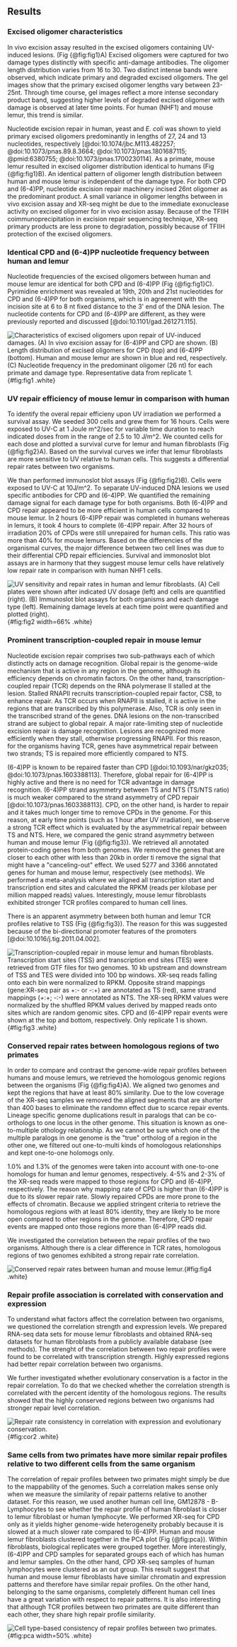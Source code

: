 ## Results

### Excised oligomer characteristics

In vivo excision assay resulted in the excised oligomers containing UV-induced lesions. (Fig {@fig:fig1}A)
Excised oligomers were captured for two damage types distinctly with specific anti-damage antibodies. 
The oligomer length distribution varies from 16 to 30. 
Two distinct intense bands were observed, which indicate primary and degraded excised oligomers. 
The gel images show that the primary excised oligomer lengths vary between 23-25nt.
Through time course, gel images reflect a more intense secondary product band, suggesting higher levels of degraded excised oligomer with damage is observed at later time points. 
For human (NHF1) and mouse lemur, this trend is similar. 

Nucleotide excision repair in human, yeast and *E. coli* was shown to yield primary excised oligomers predominantly in lengths of 27, 24 and 13 nucleotides, respectively [@doi:10.1074/jbc.M113.482257; @doi:10.1073/pnas.89.8.3664; @doi:10.1073/pnas.1801687115; @pmid:6380755; @doi:10.1073/pnas.1700230114]. 
As a primate, mouse lemur resulted in excised oligomer distribution identical to humans (Fig {@fig:fig1}B). 
An identical pattern of oligomer length distribution between human and mouse lemur is independent of the damage type. 
For both CPD and (6-4)PP, nucleotide excision repair machinery incised 26nt oligomer as the predominant product. 
A small variance in oligomer lengths between in vivo excision assay and XR-seq might be due to the immediate exonuclease activity on excised oligomer for in vivo excision assay. 
Because of the TFIIH coimmunoprecipitation in excision repair sequencing technique, XR-seq primary products are less prone to degradation, possibly because of TFIIH protection of the excised oligomers.

### Identical CPD and (6-4)PP nucleotide frequency between human and lemur

Nucleotide frequencies of the excised oligomers between human and mouse lemur are identical for both CPD and (6-4)PP (Fig {@fig:fig1}C). 
Pyrimidine enrichment was revealed at 19th, 20th and 21st nucleotides for CPD and (6-4)PP for both organisms, which is in agreement with the incision site at 6 to 8 nt fixed distance to the 3' end of the DNA lesion. 
The nucleotide contents for CPD and (6-4)PP are different, as they were previously reported and discussed [@doi:10.1101/gad.261271.115].

![ Characteristics of excised oligomers upon repair of UV-induced damages. 
*(A)* In vivo excision assay for (6-4)PP and CPD are shown. 
*(B)* Length distribution of excised oligomers for CPD (top) and (6-4)PP (bottom). Human and mouse lemur are shown in blue and red, respectively. 
*(C)* Nucleotide frequency in the predominant oligomer (26 nt) for each primate and damage type. Representative data from replicate 1.
](images/fig-1.png){#fig:fig1 .white}

### UV repair efficiency of mouse lemur in comparison with human

To identify the overal repair efficieny upon UV irradiation we performed a survival assay. 
We seeded 300 cells and grew them for 16 hours. 
Cells were exposed to UV-C at 1 Joule m^2/sec for variable time duration to reach indicated doses from in the range of 2.5 to 10 J/m^2.
We counted cells for each dose and plotted a survival curve for lemur and human fibroblasts (Fig {@fig:fig2}A).
Based on the survival curves we infer that lemur fibroblasts are more sensitive to UV relative to human cells. 
This suggests a differential repair rates between two organisms. 

We than performed immunoslot blot assays (Fig {@fig:fig2}B).
Cells were exposed to UV-C at 10J/m^2. 
To separate UV-induced DNA lesions we used specific antibodies for CPD and (6-4)PP. 
We quantified the remaining damage signal for each damage type for both organisms. 
Both (6-4)PP and CPD repair appeared to be more efficient in human cells compared to mouse lemur. 
In 2 hours (6-4)PP repair was completed in humans wehereas in lemurs, it took 4 hours to complete (6-4)PP repair. 
After 32 hours of irradiation 20% of CPDs were still unrepaired for human cells. 
This ratio was more than 40% for mouse lemurs. 
Based on the differencies of the organismal curves, the major difference between two cell lines was due to their differential CPD repair efficiencies.
Survival and immonoslot blot assays are in harmony that they suggest mouse lemur cells have relatively low repair rate in comparison with human NHF1 cells.

![ UV sensitivity and repair rates in human and lemur fibroblasts. 
*(A)* Cell plates were shown after indicated UV dosage (left) and cells are quantified (right).
*(B)* Immunoslot blot assays for both organisms and each damage type (left).
Remaining damage levels at each time point were quantified and plotted (right).
](images/fig-2.png){#fig:fig2 width=66% .white}

### Prominent transcription-coupled repair in mouse lemur

Nucleotide excision repair comprises two sub-pathways each of which distinctly acts on damage recognition. 
Global repair is the genome-wide mechanism that is active in any region in the genome, although its efficiency depends on chromatin factors. 
On the other hand, transcription-coupled repair (TCR) depends on the RNA polymerase II stalled at the lesion. 
Stalled RNAPII recruits transcription-coupled repair factor, CSB, to enhance repair. 
As TCR occurs when RNAPII is stalled, it is active in the regions that are transcribed by this polymerase. 
Also, TCR is only seen in the transcribed strand of the genes. 
DNA lesions on the non-transcribed strand are subject to global repair. 
A major rate-limiting step of nucleotide excision repair is damage recognition. 
Lesions are recognized more efficiently when they stall, otherwise progressing RNAPII. 
For this reason, for the organisms having TCR, genes have asymmetrical repair between two strands; TS is repaired more efficiently compared to NTS. 

(6-4)PP is known to be repaired faster than CPD [@doi:10.1093/nar/gkz035; @doi:10.1073/pnas.1603388113]. 
Therefore, global repair for (6-4)PP is highly active and there is no need for TCR advantage in damage recognition. 
(6-4)PP strand asymmetry between TS and NTS (TS/NTS ratio) is much weaker compared to the strand asymmetry of CPD repair [@doi:10.1073/pnas.1603388113].
CPD, on the other hand, is harder to repair and it takes much longer time to remove CPDs in the genome. 
For this reason, at early time points (such as 1 hour after UV irradiation), we observe a strong TCR effect which is evaluated by the asymmetrical repair between TS and NTS. 
Here, we compared the genic strand asymmetry between human and mouse lemur (Fig {@fig:fig3}). 
We retrieved all annotated protein-coding genes from both genomes. 
We removed the genes that are closer to each other with less than 20kb in order ti remove the signal that might have a "canceling-out" effect. 
We used 5277 and 3366 annotated genes for human and mouse lemur, respectively (see methods). 
We performed a meta-analysis where we aligned all transcription start and transcription end sites and calculated the RPKM (reads per kilobase per million mapped reads) values.
Interestingly, mouse lemur fibroblasts exhibited stronger TCR profiles compared to human cell lines. 

There is an apparent asymmetry between both human and lemur TCR profiles relative to TSS (Fig {@fig:fig3}). 
The reason for this was suggested because of the bi-directional promoter features of the promoters [@doi:10.1016/j.tig.2011.04.002].

![ Transcription-coupled repair in mouse lemur and human fibroblasts. Transcription start sites (TSS) and transcription end sites (TES) were retrieved from GTF files for two genomes. 
10 kb upstream and downstream of TSS and TES were divided into 100 bp windows. 
XR-seq reads falling onto each bin were normalized to RPKM. 
Opposite strand mappings (gene:XR-seq pair as +:- or -:+) are annotated as TS (red), same strand mappings (+:+; -:-) were annotated as NTS. 
The XR-seq RPKM values were normalized by the shuffled RPKM values derived by mapped reads onto sites which are random genomic sites. 
CPD and (6-4)PP repair events were shown at the top and bottom, respectively. 
Only replicate 1 is shown.
](images/fig-3.png){#fig:fig3 .white}


### Conserved repair rates between homologous regions of two primates

In order to compare and contrast the genome-wide repair profiles between humans and mouse lemurs, we retrieved the homologous genomic regions between the organisms (Fig {@fig:fig4}A). 
We aligned two genomes and kept the regions that have at least 80% similarity.
Due to the low coverage of the XR-seq samples we removed the aligned segments that are shorter than 400 bases to eliminate the randomn effect due to scarce repair events. 
Lineage specific genome duplications result in paralogs that can be co-orthologs to one locus in the other genome. 
This situation is known as one-to-multiple othology relationship. 
As we cannot be sure which one of the multiple paralogs in one genome is the "true" ortholog of a region in the other one, we filtered out one-to-multi kinds of homologous relationships and kept one-to-one holomogs only.

1.0% and 1.3% of the genomes were taken into account with one-to-one homologs for human and lemur genomes, respectively.
4-5% and 2-3% of the XR-seq reads were mapped to those regions for CPD and (6-4)PP, respectively.
The reason why mapping rate of CPD is higher than (6-4)PP is due to its slower repair rate.
Slowly repaired CPDs are more prone to the effects of chromatin. 
Because we applied stringent criteria to retrieve the homologous regions with at least 80% identity, they are likely to be more open compared to other regions in the genome.
Therefore, CPD repair events are mapped onto those regions more than (6-4)PP reads did.

We investigated the correlation between the repair profiles of the two organisms. 
Although there is a clear difference in TCR rates, homologous regions of two genomes exhibited a strong repair rate correlation.

![ **Conserved repair rates between human and mouse lemur.**
](images/fig4.png){#fig:fig4 .white}

### Repair profile association is correlated with conservation and expression

To understand what factors affect the correlation between two organisms, we questioned the correlation strength and expression levels. 
We prepared RNA-seq data sets for mouse lemur fibroblasts and obtained RNA-seq datasets for human fibroblasts from a publicly available database (see methods). 
The strenght of the correlation between two repair profiles were found to be correlated with transcription strength.
Highly expressed regions had better repair correlation between two organisms.

We further investigated whether evolutionary conservation is a factor in the repair correlation. 
To do that we checked whether the correlation strength is correlated with the percent identity of the homologous regions. 
The results showed that the highly conserved regions between two organisms had stronger repair level correlation. 

![ **Repair rate consistency in correlation with expression and evolutionary conservation.**
](images/cor2.png){#fig:cor2 .white}

### Same cells from two primates have more similar repair profiles relative to two different cells from the same organism

The correlation of repair profiles between two primates might simply be due to the mappability of the genomes. 
Such a correlation makes sense only when we measure the similarity of repair patterns relative to another dataset. 
For this reason, we used another human cell line, GM12878 - B-Lymphocytes to see whether the repair profile of human fibroblast is closer to lemur fibroblast or human lymphocyte.
We performed XR-seq for CPD only as it yields higher genome-wide heterogeneity probably because it is slowed at a much slower rate compared to (6-4)PP.
Human and mouse lemur fibroblasts clustered together in the PCA plot (Fig {@fig:pca}). 
Within fibroblasts, biological replicates were grouped together. 
More interestingly, (6-4)PP and CPD samples for separated groups each of which has human and lemur samples.
On the other hand, CPD XR-seq samples of human lymphocytes were clustered as an out group.
This result suggest that human and mouse lemur fibroblasts have similar chromatin and expression patterns and therefore have similar repair profiles. 
On the other hand, belonging to the same organisms, completely different human cell lines have a great variation with respect to repair patterns.
It is also interesting that although TCR profiles between two primates are quite different than each other, they share high repair profile similarity. 

![ **Cell type-based consistency of repair profiles between two primates.**
](images/pca.png){#fig:pca width=50% .white}